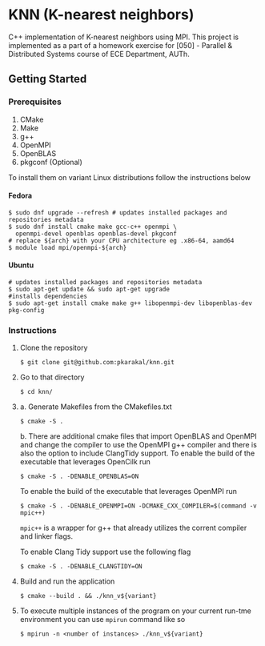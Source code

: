 # KNN (K-nearest neighbors)
C++ implementation of K-nearest neighbors using MPI. This project is implemented
as a part of a homework exercise for [050] - Parallel & Distributed Systems course
of ECE Department, AUTh.

## Getting Started

### Prerequisites
1. CMake
2. Make
3. g++
4. OpenMPI
5. OpenBLAS
6. pkgconf (Optional)

To install them on variant Linux distributions follow the instructions below

#### Fedora
```shell
$ sudo dnf upgrade --refresh # updates installed packages and repositories metadata
$ sudo dnf install cmake make gcc-c++ openmpi \
  openmpi-devel openblas openblas-devel pkgconf
# replace ${arch} with your CPU architecture eg .x86-64, aamd64
$ module load mpi/openmpi-${arch}
```

#### Ubuntu
```shell
# updates installed packages and repositories metadata
$ sudo apt-get update && sudo apt-get upgrade
#installs dependencies
$ sudo apt-get install cmake make g++ libopenmpi-dev libopenblas-dev pkg-config  
```



### Instructions
1.  Clone the repository
    ```shell script
    $ git clone git@github.com:pkarakal/knn.git
    ```
2.  Go to that directory
    ```shell script
    $ cd knn/
    ```
3.  a. Generate Makefiles from the CMakefiles.txt
    ```shell script
    $ cmake -S .
    ```
    b. There are additional cmake files that import OpenBLAS and OpenMPI and 
    change the compiler to use the OpenMPI g++ compiler and there is also the
    option  to include ClangTidy support.
    To enable the build of the executable that leverages OpenCilk run
    ```shell script
    $ cmake -S . -DENABLE_OPENBLAS=ON
    ``` 
    To enable the build of the executable that leverages OpenMPI run
    ```
    $ cmake -S . -DENABLE_OPENMPI=ON -DCMAKE_CXX_COMPILER=$(command -v mpic++)
    ```
    `mpic++` is a wrapper for g++ that already utilizes the corrent compiler and
    linker flags.
    
    To enable Clang Tidy support use the following flag
    ```shell script
    $ cmake -S . -DENABLE_CLANGTIDY=ON
    ```
4.  Build and run the application
    ```shell script
    $ cmake --build . && ./knn_v${variant}
    ```
5.  To execute multiple instances of the program on your current run-tme environment
    you can use `mpirun` command like so
    ```shell
    $ mpirun -n <number of instances> ./knn_v${variant}
    ```